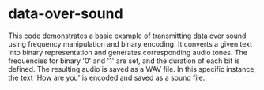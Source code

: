 # data-over-sound


This code demonstrates a basic example of transmitting data over sound using frequency manipulation and binary encoding. It converts a given text into binary representation and generates corresponding audio tones. The frequencies for binary '0' and '1' are set, and the duration of each bit is defined. The resulting audio is saved as a WAV file. In this specific instance, the text 'How are you' is encoded and saved as a sound file.
